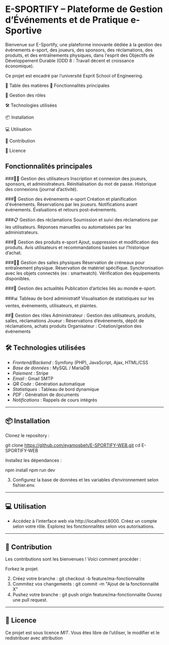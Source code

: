 # E-SPORTIFY – Plateforme de Gestion d’Événements et de Pratique e-Sportive
Bienvenue sur E-Sportify, une plateforme innovante dédiée à la gestion des événements e-sport, des joueurs, des sponsors, des réclamations, des produits, et des entraînements physiques, dans l'esprit des Objectifs de Développement Durable (ODD 8 : Travail décent et croissance économique).

Ce projet est encadré par l’université Esprit School of Engineering.

📌 Table des matières
🚀 Fonctionnalités principales

🔐 Gestion des rôles

🛠️ Technologies utilisées

📦 Installation

💻 Utilisation

🤝 Contribution

📝 Licence

 
## Fonctionnalités principales
 
###🧑‍💼 Gestion des utilisateurs
Inscription et connexion des joueurs, sponsors, et administrateurs.
Réinitialisation du mot de passe.
Historique des connexions (journal d’activité).

###📣 Gestion des événements e-sport
Création et planification d'événements.
Réservations par les joueurs.
Notifications avant événements.
Évaluations et retours post-événements.

###📋 Gestion des réclamations
Soumission et suivi des réclamations par les utilisateurs.
Réponses manuelles ou automatisées par les administrateurs.

###🛒 Gestion des produits e-sport
Ajout, suppression et modification des produits.
Avis utilisateurs et recommandations basées sur l’historique d’achat.

###🏋️‍♂️ Gestion des salles physiques
Réservation de créneaux pour entraînement physique.
Réservation de matériel spécifique.
Synchronisation avec les objets connectés (ex : smartwatch).
Vérification des équipements disponibles.

###📰 Gestion des actualités
Publication d’articles liés au monde e-sport.

###📊 Tableau de bord administratif
Visualisation de statistiques sur les ventes, événements, utilisateurs, et plaintes.


##🔐 Gestion des rôles
Administrateur :	Gestion des utilisateurs, produits, salles, réclamations
Joueur :	Réservations d’événements, dépôt de réclamations, achats produits
Organisateur	: Création/gestion des événements


## 🛠️ Technologies utilisées

- *Frontend/Backend* : Symfony (PHP), JavaScript, Ajax, HTML/CSS
- *Base de données* : MySQL / MariaDB
- *Paiement* : Stripe
- *Email* : Gmail SMTP
- *QR Code* : Génération automatique
- *Statistiques* : Tableau de bord dynamique
- *PDF* : Génération de documents
- *Notifications* : Rappels de cours intégrés

---

## 📦 Installation

Clonez le repository :

git clone https://github.com/eyamosbeh/E-SPORTIFY-WEB.git
cd E-SPORTIFY-WEB

Installez les dépendances :

npm install
npm run dev

3. Configurez la base de données et les variables d’environnement selon fishier.env.

---

## 💻 Utilisation

- Accédez à l’interface web via http://localhost:8000.
Créez un compte selon votre rôle.
Explorez les fonctionnalités selon vos autorisations.


---

## 🤝 Contribution

Les contributions sont les bienvenues ! Voici comment procéder :

Forkez le projet.

2. Créez votre branche : git checkout -b feature/ma-fonctionnalite
3. Commitez vos changements : git commit -m "Ajout de la fonctionnalité X"
4. Pushez votre branche : git push origin feature/ma-fonctionnalite
Ouvrez une pull request.


---

## 📝 Licence

Ce projet est sous licence *MIT*. Vous êtes libre de l’utiliser, le modifier et le redistribuer avec attribution
